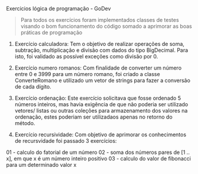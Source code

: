 Exercicios lógica de programação - GoDev
> Para todos os exercícios foram implementados classes de testes visando o bom funcionamento do código somado a aprimorar as boas práticas de programação

1. Exercício calculadora:
Tem o objetivo de realizar operações de soma, subtração, multiplicação e divisão com dados do tipo BigDecimal. Para isto, foi validado as possível exceções como divisão por 0. 

2. Exercício numero romanos:
Com finalidade de converter um número entre 0 e 3999 para um número romano, foi criado a classe ConverteRomano e utilizado um vetor de strings para fazer a conversão de cada dígito. 


3. Exercício ordenação:
Este exercício solicitava que fosse ordenado 5 números inteiros, mas havia exigência de que não poderia ser utilizado vetores/ listas ou outras coleções para armazenamento dos valores na ordenação, estes poderiam ser utilizadaos apenas no retorno do método.


4. Exercício recursividade: 
Com objetivo de aprimorar os conhecimentos de recursvidade foi passado 3 exercícios: 

01 - calculo do fatorial de um número
02 - soma dos números pares de [1 .. x], em que x é um número inteiro positivo
03 - calculo do valor de fibonacci para um determinado valor x 








